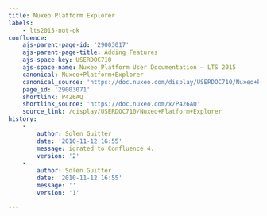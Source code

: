 ```yaml
---
title: Nuxeo Platform Explorer
labels:
    - lts2015-not-ok
confluence:
    ajs-parent-page-id: '29003017'
    ajs-parent-page-title: Adding Features
    ajs-space-key: USERDOC710
    ajs-space-name: Nuxeo Platform User Documentation — LTS 2015
    canonical: Nuxeo+Platform+Explorer
    canonical_source: 'https://doc.nuxeo.com/display/USERDOC710/Nuxeo+Platform+Explorer'
    page_id: '29003071'
    shortlink: P426AQ
    shortlink_source: 'https://doc.nuxeo.com/x/P426AQ'
    source_link: /display/USERDOC710/Nuxeo+Platform+Explorer
history:
    - 
        author: Solen Guitter
        date: '2010-11-12 16:55'
        message: igrated to Confluence 4.
        version: '2'
    - 
        author: Solen Guitter
        date: '2010-11-12 16:55'
        message: ''
        version: '1'

---
```

